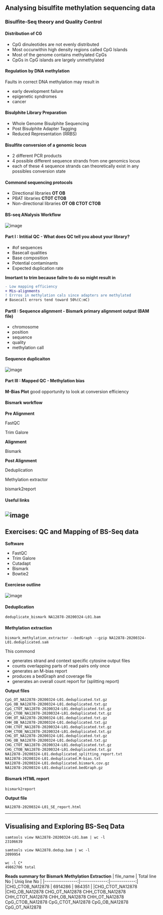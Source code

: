 ## Analysing bisulfite methylation sequencing data

### Bisulfite-Seq theory and Quality Control

#### Distribution of CG
- CpG dinuleotides are not evenly distributed
- Most occurwithin high density regions called CpG Islands
- Most of the genome contains methylated CpGs
- CpGs in CpG islands are largely unmethylated

#### Regulation by DNA methylation
Faults in correct DNA methylation may result in
- early development failure
- epigenetic syndromes
- cancer

#### Bisulphite Library Preparation
- Whole Genome Bisulphite Sequencing
- Post Bisulphite Adapter Tagging
- Reduced Representation (RRBS)

#### Bisulfite conversion of a genomic locus
- 2 different PCR products
- 4 possible different sequence strands from one genomics locus
- each of these 4 sequence strands can theoretically exist in any possibles conversion state

#### Commond sequencing protocols
- Directional libraries **OT OB**
- PBAT libraries **CTOT CTOB**
- Non-directional libraries **OT OB CTOT CTOB**

#### BS-seq ANalysis Workflow
![image](https://user-images.githubusercontent.com/104820908/168039076-dd98c6a0-d9cd-4945-9955-303ee542926b.png)

#### Part I : Intitial QC - What does QC tell you about your library?
- #of sequences
- Basecall qualities
- Base composition
- Potential contaminants
- Expected duplication rate

**Imortant to trim because failre to do so might result in**
``` diff
- Low mapping efficiency
+ Mis-alignments
! Errros in methylation cals since adapters are methylated
# Basecall errors tend toward 50%(C:mC)
```
#### PartII : Sequence alignment - Bismark primary alignment output (BAM file)
- chromosome
- position
- sequence
- quality
- methylation call

#### Sequence duplicaiton
![image](https://user-images.githubusercontent.com/104820908/168040635-372105e8-0f71-43a4-a79e-034fc6f0ddbb.png)

#### Part III : Mapped QC - Methylation bias
**M-Bias Plot** good opportunity to look at conversion efficiency

#### Bismark workflow
**Pre Alignment**

FastQC

Trim Galore

**Alignment**

Bismark

**Post Alignment**

Deduplication

Methylation extractor

bismark2report

#### Useful links

![image](https://user-images.githubusercontent.com/104820908/168083820-653504ac-5f31-435f-9f89-abd9ce41d432.png)
---

## Exercises: QC and Mapping of BS-Seq data
**Software**
- FastQC
- Trim Galore
- Cutadapt
- Bismark
- Bowtie2

#### Exerciese outline
![image](https://user-images.githubusercontent.com/104820908/168051685-d9f0fa4e-8158-4f5f-96ca-9b27ec694bf7.png)

#### Deduplication
```
deduplicate_bismark NA12878-20200324-L01.bam
```
#### Methylation extraction
```
bismark_methylation_extractor --bedGraph --gzip NA12878-20200324-L01.deduplicated.sam
```

This commond
- generates strand and context specific cytosine output files
- counts overlapping parts of read pairs only once
- generates an M-bias report
- produces a bedGraph and coverage file
- generates an overall count report for (splitting report)

**Output files**
```diff
CpG_OT_NA12878-20200324-L01.deduplicated.txt.gz
CpG_OB_NA12878-20200324-L01.deduplicated.txt.gz
CpG_CTOT_NA12878-20200324-L01.deduplicated.txt.gz
CpG_CTOB_NA12878-20200324-L01.deduplicated.txt.gz
CHH_OT_NA12878-20200324-L01.deduplicated.txt.gz
CHH_OB_NA12878-20200324-L01.deduplicated.txt.gz
CHH_CTOT_NA12878-20200324-L01.deduplicated.txt.gz
CHH_CTOB_NA12878-20200324-L01.deduplicated.txt.gz
CHG_OT_NA12878-20200324-L01.deduplicated.txt.gz
CHG_OB_NA12878-20200324-L01.deduplicated.txt.gz
CHG_CTOT_NA12878-20200324-L01.deduplicated.txt.gz
CHG_CTOB_NA12878-20200324-L01.deduplicated.txt.gz
NA12878-20200324-L01.deduplicated_splitting_report.txt
NA12878-20200324-L01.deduplicated.M-bias.txt
NA12878-20200324-L01.deduplicated.bismark.cov.gz
NA12878-20200324-L01.deduplicated.bedGraph.gz
```

#### Bismark HTML report
```
bismark2report
```

**Output file**
```
NA12878-20200324-L01_SE_report.html
```

---

## Visualising and Exploring BS-Seq Data

```
samtools view NA12878-20200324-L01.bam | wc -l
23106639

samtools view NA12878.dedup.bam | wc -l
2099954

wc -l C*
49862706 total

```

**Reads summary for Bismark Methylation Extraction**
| file_name        | Total line No | Uniq line No |
|-----------------:|--------------:|-------------:|
|CHG_CTOB_NA12878  | 6914286       | 984351  |
|CHG_CTOT_NA12878
|CHG_OB_NA12878
CHG_OT_NA12878
CHH_CTOB_NA12878
CHH_CTOT_NA12878
CHH_OB_NA12878
CHH_OT_NA12878
CpG_CTOB_NA12878
CpG_CTOT_NA12878
CpG_OB_NA12878
CpG_OT_NA12878
